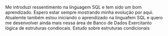 Me introduzi ressentimento na linguagem SQL e tem sido um bom aprendizado.  Espero estar sempre mostrando minha evolução por aqui.
Atualemte também estou iniciando o aprendizado na linguafem SQL e quero me desenvolver ainda mais nessa área de Banco de Dados
Exercitanto lógica de estruturas condiocais.
Estudo sobre estruturas condicionais 
